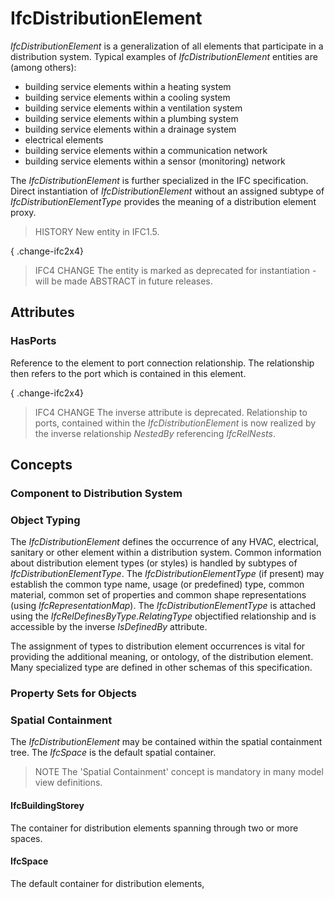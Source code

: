 # IfcDistributionElement

_IfcDistributionElement_ is a generalization of all elements that participate in a distribution system. Typical examples of _IfcDistributionElement_ entities are (among others):

* building service elements within a heating system
* building service elements within a cooling system
* building service elements within a ventilation system
* building service elements within a plumbing system
* building service elements within a drainage system
* electrical elements
* building service elements within a communication network
* building service elements within a sensor (monitoring) network

<!-- end of short definition -->

The _IfcDistributionElement_ is further specialized in the IFC specification. Direct instantiation of _IfcDistributionElement_ without an assigned subtype of _IfcDistributionElementType_ provides the meaning of a distribution element proxy.

> HISTORY New entity in IFC1.5.

{ .change-ifc2x4}
> IFC4 CHANGE The entity is marked as deprecated for instantiation - will be made ABSTRACT in future releases.

## Attributes

### HasPorts
Reference to the element to port connection relationship. The relationship then refers to the port which is contained in this element.

{ .change-ifc2x4}
> IFC4 CHANGE The inverse attribute is deprecated. Relationship to ports, contained within the _IfcDistributionElement_ is now realized by the inverse relationship _NestedBy_ referencing _IfcRelNests_.

## Concepts

### Component to Distribution System



### Object Typing

The _IfcDistributionElement_ defines the occurrence of any HVAC, electrical, sanitary or other element within a distribution system. Common information about distribution element types (or styles) is handled by subtypes of _IfcDistributionElementType_. The _IfcDistributionElementType_ (if present) may establish the common type name, usage (or predefined) type, common material, common set of properties and common shape representations (using _IfcRepresentationMap_). The _IfcDistributionElementType_ is attached using the _IfcRelDefinesByType.RelatingType_ objectified relationship and is accessible by the inverse _IsDefinedBy_ attribute.

The assignment of types to distribution element occurrences is vital for providing the additional meaning, or ontology, of the distribution element. Many specialized type are defined in other schemas of this specification.

### Property Sets for Objects



### Spatial Containment

The _IfcDistributionElement_ may be contained within the spatial containment tree. The _IfcSpace_ is the default spatial container.

> NOTE The 'Spatial Containment' concept is mandatory in many model view definitions.

#### IfcBuildingStorey

The container for distribution elements spanning through two or more spaces.

#### IfcSpace

The default container for distribution elements,

